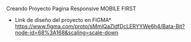 Creando Proyecto Pagina Responsive MOBILE FIRST

* Link de diseño del proyecto en FIGMA*
https://www.figma.com/proto/sMmlQaZldfDcLERYYWe6h4/Bata-Bit?node-id=68%3A168&scaling=scale-down
